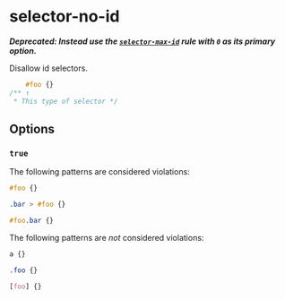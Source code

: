 # selector-no-id

***Deprecated: Instead use the [`selector-max-id`](../selector-max-id/README.md) rule with `0` as its primary option.***

Disallow id selectors.

```css
    #foo {}
/** ↑
 * This type of selector */
```

## Options

### `true`

The following patterns are considered violations:

```css
#foo {}
```

```css
.bar > #foo {}
```

```css
#foo.bar {}
```

The following patterns are *not* considered violations:

```css
a {}
```

```css
.foo {}
```

```css
[foo] {}
```
